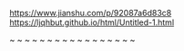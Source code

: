 https://www.jianshu.com/p/92087a6d83c8
https://ljqhbut.github.io/html/Untitled-1.html

~
~
~
~
~
~
~
~
~
~
~
~
~
~
~
~
~

